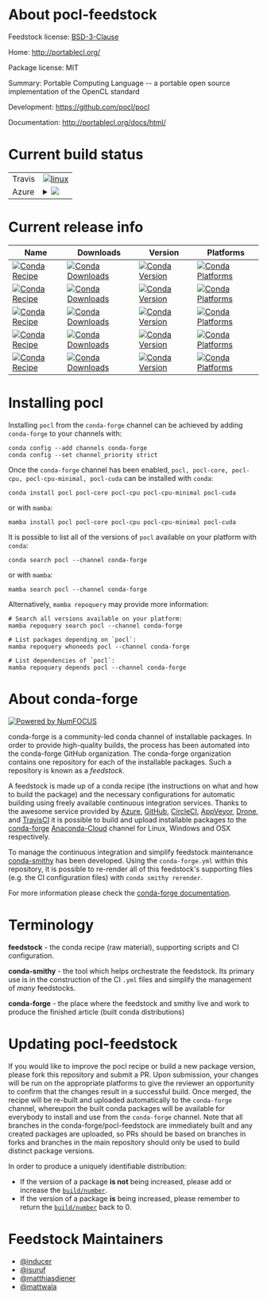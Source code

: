 About pocl-feedstock
====================

Feedstock license: [BSD-3-Clause](https://github.com/conda-forge/pocl-feedstock/blob/main/LICENSE.txt)

Home: http://portablecl.org/

Package license: MIT

Summary: Portable Computing Language -- a portable open source implementation of the OpenCL standard

Development: https://github.com/pocl/pocl

Documentation: http://portablecl.org/docs/html/

Current build status
====================


<table><tr>
    <td>Travis</td>
    <td>
      <a href="https://app.travis-ci.com/conda-forge/pocl-feedstock">
        <img alt="linux" src="https://img.shields.io/travis/com/conda-forge/pocl-feedstock/main.svg?label=Linux">
      </a>
    </td>
  </tr>
    
  <tr>
    <td>Azure</td>
    <td>
      <details>
        <summary>
          <a href="https://dev.azure.com/conda-forge/feedstock-builds/_build/latest?definitionId=794&branchName=main">
            <img src="https://dev.azure.com/conda-forge/feedstock-builds/_apis/build/status/pocl-feedstock?branchName=main">
          </a>
        </summary>
        <table>
          <thead><tr><th>Variant</th><th>Status</th></tr></thead>
          <tbody><tr>
              <td>linux_64_libhwloc1</td>
              <td>
                <a href="https://dev.azure.com/conda-forge/feedstock-builds/_build/latest?definitionId=794&branchName=main">
                  <img src="https://dev.azure.com/conda-forge/feedstock-builds/_apis/build/status/pocl-feedstock?branchName=main&jobName=linux&configuration=linux%20linux_64_libhwloc1" alt="variant">
                </a>
              </td>
            </tr><tr>
              <td>linux_64_libhwloc2</td>
              <td>
                <a href="https://dev.azure.com/conda-forge/feedstock-builds/_build/latest?definitionId=794&branchName=main">
                  <img src="https://dev.azure.com/conda-forge/feedstock-builds/_apis/build/status/pocl-feedstock?branchName=main&jobName=linux&configuration=linux%20linux_64_libhwloc2" alt="variant">
                </a>
              </td>
            </tr><tr>
              <td>linux_aarch64_libhwloc1</td>
              <td>
                <a href="https://dev.azure.com/conda-forge/feedstock-builds/_build/latest?definitionId=794&branchName=main">
                  <img src="https://dev.azure.com/conda-forge/feedstock-builds/_apis/build/status/pocl-feedstock?branchName=main&jobName=linux&configuration=linux%20linux_aarch64_libhwloc1" alt="variant">
                </a>
              </td>
            </tr><tr>
              <td>linux_aarch64_libhwloc2</td>
              <td>
                <a href="https://dev.azure.com/conda-forge/feedstock-builds/_build/latest?definitionId=794&branchName=main">
                  <img src="https://dev.azure.com/conda-forge/feedstock-builds/_apis/build/status/pocl-feedstock?branchName=main&jobName=linux&configuration=linux%20linux_aarch64_libhwloc2" alt="variant">
                </a>
              </td>
            </tr><tr>
              <td>linux_ppc64le_libhwloc1</td>
              <td>
                <a href="https://dev.azure.com/conda-forge/feedstock-builds/_build/latest?definitionId=794&branchName=main">
                  <img src="https://dev.azure.com/conda-forge/feedstock-builds/_apis/build/status/pocl-feedstock?branchName=main&jobName=linux&configuration=linux%20linux_ppc64le_libhwloc1" alt="variant">
                </a>
              </td>
            </tr><tr>
              <td>linux_ppc64le_libhwloc2</td>
              <td>
                <a href="https://dev.azure.com/conda-forge/feedstock-builds/_build/latest?definitionId=794&branchName=main">
                  <img src="https://dev.azure.com/conda-forge/feedstock-builds/_apis/build/status/pocl-feedstock?branchName=main&jobName=linux&configuration=linux%20linux_ppc64le_libhwloc2" alt="variant">
                </a>
              </td>
            </tr><tr>
              <td>osx_64_libhwloc1</td>
              <td>
                <a href="https://dev.azure.com/conda-forge/feedstock-builds/_build/latest?definitionId=794&branchName=main">
                  <img src="https://dev.azure.com/conda-forge/feedstock-builds/_apis/build/status/pocl-feedstock?branchName=main&jobName=osx&configuration=osx%20osx_64_libhwloc1" alt="variant">
                </a>
              </td>
            </tr><tr>
              <td>osx_64_libhwloc2</td>
              <td>
                <a href="https://dev.azure.com/conda-forge/feedstock-builds/_build/latest?definitionId=794&branchName=main">
                  <img src="https://dev.azure.com/conda-forge/feedstock-builds/_apis/build/status/pocl-feedstock?branchName=main&jobName=osx&configuration=osx%20osx_64_libhwloc2" alt="variant">
                </a>
              </td>
            </tr><tr>
              <td>osx_arm64</td>
              <td>
                <a href="https://dev.azure.com/conda-forge/feedstock-builds/_build/latest?definitionId=794&branchName=main">
                  <img src="https://dev.azure.com/conda-forge/feedstock-builds/_apis/build/status/pocl-feedstock?branchName=main&jobName=osx&configuration=osx%20osx_arm64_" alt="variant">
                </a>
              </td>
            </tr>
          </tbody>
        </table>
      </details>
    </td>
  </tr>
</table>

Current release info
====================

| Name | Downloads | Version | Platforms |
| --- | --- | --- | --- |
| [![Conda Recipe](https://img.shields.io/badge/recipe-pocl-green.svg)](https://anaconda.org/conda-forge/pocl) | [![Conda Downloads](https://img.shields.io/conda/dn/conda-forge/pocl.svg)](https://anaconda.org/conda-forge/pocl) | [![Conda Version](https://img.shields.io/conda/vn/conda-forge/pocl.svg)](https://anaconda.org/conda-forge/pocl) | [![Conda Platforms](https://img.shields.io/conda/pn/conda-forge/pocl.svg)](https://anaconda.org/conda-forge/pocl) |
| [![Conda Recipe](https://img.shields.io/badge/recipe-pocl--core-green.svg)](https://anaconda.org/conda-forge/pocl-core) | [![Conda Downloads](https://img.shields.io/conda/dn/conda-forge/pocl-core.svg)](https://anaconda.org/conda-forge/pocl-core) | [![Conda Version](https://img.shields.io/conda/vn/conda-forge/pocl-core.svg)](https://anaconda.org/conda-forge/pocl-core) | [![Conda Platforms](https://img.shields.io/conda/pn/conda-forge/pocl-core.svg)](https://anaconda.org/conda-forge/pocl-core) |
| [![Conda Recipe](https://img.shields.io/badge/recipe-pocl--cpu-green.svg)](https://anaconda.org/conda-forge/pocl-cpu) | [![Conda Downloads](https://img.shields.io/conda/dn/conda-forge/pocl-cpu.svg)](https://anaconda.org/conda-forge/pocl-cpu) | [![Conda Version](https://img.shields.io/conda/vn/conda-forge/pocl-cpu.svg)](https://anaconda.org/conda-forge/pocl-cpu) | [![Conda Platforms](https://img.shields.io/conda/pn/conda-forge/pocl-cpu.svg)](https://anaconda.org/conda-forge/pocl-cpu) |
| [![Conda Recipe](https://img.shields.io/badge/recipe-pocl--cpu--minimal-green.svg)](https://anaconda.org/conda-forge/pocl-cpu-minimal) | [![Conda Downloads](https://img.shields.io/conda/dn/conda-forge/pocl-cpu-minimal.svg)](https://anaconda.org/conda-forge/pocl-cpu-minimal) | [![Conda Version](https://img.shields.io/conda/vn/conda-forge/pocl-cpu-minimal.svg)](https://anaconda.org/conda-forge/pocl-cpu-minimal) | [![Conda Platforms](https://img.shields.io/conda/pn/conda-forge/pocl-cpu-minimal.svg)](https://anaconda.org/conda-forge/pocl-cpu-minimal) |
| [![Conda Recipe](https://img.shields.io/badge/recipe-pocl--cuda-green.svg)](https://anaconda.org/conda-forge/pocl-cuda) | [![Conda Downloads](https://img.shields.io/conda/dn/conda-forge/pocl-cuda.svg)](https://anaconda.org/conda-forge/pocl-cuda) | [![Conda Version](https://img.shields.io/conda/vn/conda-forge/pocl-cuda.svg)](https://anaconda.org/conda-forge/pocl-cuda) | [![Conda Platforms](https://img.shields.io/conda/pn/conda-forge/pocl-cuda.svg)](https://anaconda.org/conda-forge/pocl-cuda) |

Installing pocl
===============

Installing `pocl` from the `conda-forge` channel can be achieved by adding `conda-forge` to your channels with:

```
conda config --add channels conda-forge
conda config --set channel_priority strict
```

Once the `conda-forge` channel has been enabled, `pocl, pocl-core, pocl-cpu, pocl-cpu-minimal, pocl-cuda` can be installed with `conda`:

```
conda install pocl pocl-core pocl-cpu pocl-cpu-minimal pocl-cuda
```

or with `mamba`:

```
mamba install pocl pocl-core pocl-cpu pocl-cpu-minimal pocl-cuda
```

It is possible to list all of the versions of `pocl` available on your platform with `conda`:

```
conda search pocl --channel conda-forge
```

or with `mamba`:

```
mamba search pocl --channel conda-forge
```

Alternatively, `mamba repoquery` may provide more information:

```
# Search all versions available on your platform:
mamba repoquery search pocl --channel conda-forge

# List packages depending on `pocl`:
mamba repoquery whoneeds pocl --channel conda-forge

# List dependencies of `pocl`:
mamba repoquery depends pocl --channel conda-forge
```


About conda-forge
=================

[![Powered by
NumFOCUS](https://img.shields.io/badge/powered%20by-NumFOCUS-orange.svg?style=flat&colorA=E1523D&colorB=007D8A)](https://numfocus.org)

conda-forge is a community-led conda channel of installable packages.
In order to provide high-quality builds, the process has been automated into the
conda-forge GitHub organization. The conda-forge organization contains one repository
for each of the installable packages. Such a repository is known as a *feedstock*.

A feedstock is made up of a conda recipe (the instructions on what and how to build
the package) and the necessary configurations for automatic building using freely
available continuous integration services. Thanks to the awesome service provided by
[Azure](https://azure.microsoft.com/en-us/services/devops/), [GitHub](https://github.com/),
[CircleCI](https://circleci.com/), [AppVeyor](https://www.appveyor.com/),
[Drone](https://cloud.drone.io/welcome), and [TravisCI](https://travis-ci.com/)
it is possible to build and upload installable packages to the
[conda-forge](https://anaconda.org/conda-forge) [Anaconda-Cloud](https://anaconda.org/)
channel for Linux, Windows and OSX respectively.

To manage the continuous integration and simplify feedstock maintenance
[conda-smithy](https://github.com/conda-forge/conda-smithy) has been developed.
Using the ``conda-forge.yml`` within this repository, it is possible to re-render all of
this feedstock's supporting files (e.g. the CI configuration files) with ``conda smithy rerender``.

For more information please check the [conda-forge documentation](https://conda-forge.org/docs/).

Terminology
===========

**feedstock** - the conda recipe (raw material), supporting scripts and CI configuration.

**conda-smithy** - the tool which helps orchestrate the feedstock.
                   Its primary use is in the construction of the CI ``.yml`` files
                   and simplify the management of *many* feedstocks.

**conda-forge** - the place where the feedstock and smithy live and work to
                  produce the finished article (built conda distributions)


Updating pocl-feedstock
=======================

If you would like to improve the pocl recipe or build a new
package version, please fork this repository and submit a PR. Upon submission,
your changes will be run on the appropriate platforms to give the reviewer an
opportunity to confirm that the changes result in a successful build. Once
merged, the recipe will be re-built and uploaded automatically to the
`conda-forge` channel, whereupon the built conda packages will be available for
everybody to install and use from the `conda-forge` channel.
Note that all branches in the conda-forge/pocl-feedstock are
immediately built and any created packages are uploaded, so PRs should be based
on branches in forks and branches in the main repository should only be used to
build distinct package versions.

In order to produce a uniquely identifiable distribution:
 * If the version of a package **is not** being increased, please add or increase
   the [``build/number``](https://docs.conda.io/projects/conda-build/en/latest/resources/define-metadata.html#build-number-and-string).
 * If the version of a package **is** being increased, please remember to return
   the [``build/number``](https://docs.conda.io/projects/conda-build/en/latest/resources/define-metadata.html#build-number-and-string)
   back to 0.

Feedstock Maintainers
=====================

* [@inducer](https://github.com/inducer/)
* [@isuruf](https://github.com/isuruf/)
* [@matthiasdiener](https://github.com/matthiasdiener/)
* [@mattwala](https://github.com/mattwala/)

